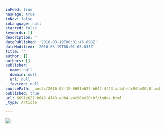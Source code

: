 ```yaml
---
inFeed: true
hasPage: true
inNav: false
inLanguage: null
starred: false
keywords: []
description: ''
datePublished: '2016-03-19T00:01:45.698Z'
dateModified: '2016-03-19T00:01:05.833Z'
title: ''
author: []
authors: []
publisher:
  name: null
  domain: null
  url: null
  favicon: null
sourcePath: _posts/2016-03-19-6691e627-b642-4f43-adb4-e4c904e20c0f.md
published: true
url: 6691e627-b642-4f43-adb4-e4c904e20c0f/index.html
_type: Article

---
```

![](https://the-grid-user-content.s3-us-west-2.amazonaws.com/3c8ba916-3d56-4165-8473-b566a531366c.png)